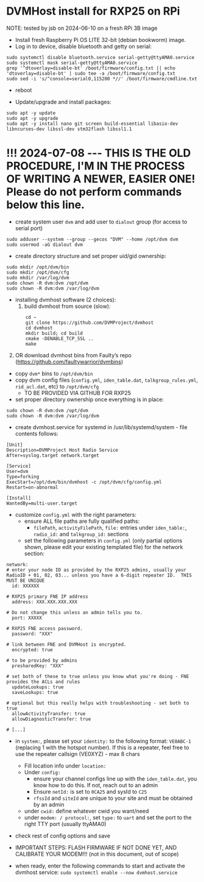 # DVMHost install for RXP25 on RPi

NOTE: tested by jsb on 2024-06-10 on a fresh RPi 3B image

- Install fresh Raspberry Pi OS LITE 32-bit (debian bookworm) image.
- Log in to device, disable bluetooth and getty on serial:
```
sudo systemctl disable bluetooth.service serial-getty@ttyAMA0.service
sudo systemctl mask serial-getty@ttyAMA0.service
grep '^dtoverlay=disable-bt' /boot/firmware/config.txt || echo 'dtoverlay=disable-bt' | sudo tee -a /boot/firmware/config.txt
sudo sed -i 's/^console=serial0,115200 *//' /boot/firmware/cmdline.txt
```
- reboot

- Update/upgrade and install packages:
```
sudo apt -y update
sudo apt -y upgrade
sudo apt -y install nano git screen build-essential libasio-dev libncurses-dev libssl-dev stm32flash libssl1.1
```

# !!! 2024-07-08 --- THIS IS THE OLD PROCEDURE, I'M IN THE PROCESS OF WRITING A NEWER, EASIER ONE!  Please do not perform commands below this line.

- create system user ```dvm``` and add user to ```dialout``` group (for access to serial port)
```
sudo adduser --system --group --gecos "DVM" --home /opt/dvm dvm
sudo usermod -aG dialout dvm
```

- create directory structure and set proper uid/gid ownership:
```
sudo mkdir /opt/dvm/bin
sudo mkdir /opt/dvm/cfg
sudo mkdir /var/log/dvm
sudo chown -R dvm:dvm /opt/dvm
sudo chown -R dvm:dvm /var/log/dvm
```

- installing dvmhost software (2 choices):
   1. build dvmhost from source (slow):
```
       cd ~
       git clone https://github.com/DVMProject/dvmhost
       cd dvmhost
       mkdir build; cd build
       cmake -DENABLE_TCP_SSL ..
       make
```
   2. OR download dvmhost bins from Faulty’s repo (https://github.com/faultywarrior/dvmbins)
- copy ```dvm*``` bins to ```/opt/dvm/bin```
- copy dvm config files (```config.yml```, ```iden_table.dat```, ```talkgroup_rules.yml```, ```rid_acl.dat```, etc) to ```/opt/dvm/cfg```
    - TO BE PROVIDED VIA GITHUB FOR RXP25
- set proper directory ownership once everything is in place:
```
sudo chown -R dvm:dvm /opt/dvm
sudo chown -R dvm:dvm /var/log/dvm
```

- create dvmhost.service for systemd in /usr/lib/systemd/system - file contents follows:
```
[Unit]
Description=DVMProject Host Radio Service
After=syslog.target network.target

[Service]
User=dvm
Type=forking
ExecStart=/opt/dvm/bin/dvmhost -c /opt/dvm/cfg/config.yml
Restart=on-abnormal

[Install]
WantedBy=multi-user.target
```

- customize ```config.yml``` with the right parameters:
  - ensure ALL file paths are fully qualified paths:
     - ```filePath```, ```activityFilePath```, ```file:``` entries under ```iden_table:```, ```radio_id:``` and ```talkgroup_id:``` sections
  - set the following parameters in ```config.yml``` (only partial options shown, please edit your existing templated file) for the network section:
```
network:
# enter your node ID as provided by the RXP25 admins, usually your RadioID + 01, 02, 03... unless you have a 6-digit repeater ID.  THIS MUST BE UNIQUE
  id: XXXXXX 

# RXP25 primary FNE IP address
  address: XXX.XXX.XXX.XXX

# Do not change this unless an admin tells you to.
  port: XXXXX

# RXP25 FNE access password.
  password: "XXX"

# link between FNE and DVMHost is encrypted.
  encrypted: true

# to be provided by admins
  presharedKey: "XXX" 

# set both of these to true unless you know what you're doing - FNE provides the ACLs and rules
  updateLookups: true  
  saveLookups: true

# optional but this really helps with troubleshooting - set both to true
  allowActivityTransfer: true
  allowDiagnosticTransfer: true

# [...]
```
   - in ```system:```, please set your ```identity:``` to the following format: ```VE0ABC-1``` (replacing 1 with the hotspot number).  If this is a repeater, feel free to use the repeater callsign (VE0XYZ) - max 8 chars
        - Fill location info under ```location:```
        - Under ```config:```
            - ensure your channel configs line up with the ```iden_table.dat```, you know how to do this.  If not, reach out to an admin
            - Ensure ```netId:``` is set to ```0CA25``` and sysId to ```C25```
            - ```rfssId``` and ```siteId``` are unique to your site and must be obtained by an admin
        - under ```cwid:``` define whatever cwid you want/need
        - under ```modem: / protocol:```, set ```type:``` to ```uart``` and set the port to the right TTY port (usually ttyAMA0)
- check rest of config options and save

- IMPORTANT STEPS: FLASH FIRMWARE IF NOT DONE YET, AND CALIBRATE YOUR MODEM!!! (not in this document, out of scope)

- when ready, enter the following commands to start and activate the dvmhost service:
```sudo systemctl enable --now dvmhost.service```
